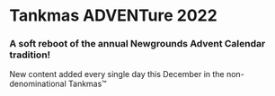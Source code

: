 # Tankmas ADVENTure 2022
### A soft reboot of the annual Newgrounds Advent Calendar tradition!

New content added every single day this December in the non-denominational Tankmas™

